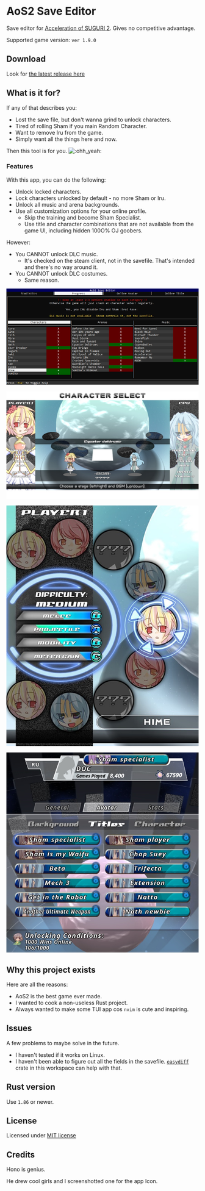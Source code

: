 # AoS2 Save Editor

Save editor for [Acceleration of SUGURI 2](https://store.steampowered.com/app/390710/Acceleration_of_SUGURI_2/).
Gives no competitive advantage.

Supported game version: `ver 1.9.0`

## Download

Look for [the latest release here](https://github.com/DOCtorActoAntohich/aos2-save-editor/releases)

## What is it for?

If any of that describes you:

- Lost the save file, but don't wanna grind to unlock characters.
- Tired of rolling Sham if you main Random Character.
- Want to remove Iru from the game.
- Simply want all the things here and now.

Then this tool is for you. ![:ohh_yeah:](https://steamcommunity-a.akamaihd.net/economy/emoticon/:ohh_yeah:)

### Features

With this app, you can do the following:

- Unlock locked characters.
- Lock characters unlocked by default - no more Sham or Iru.
- Unlock all music and arena backgrounds.
- Use all customization options for your online profile.
  - Skip the training and become Sham Specialist.
  - Use title and character combinations that are
    not available from the game UI,
    including hidden 100O% OJ goobers.

However:

- You CANNOT unlock DLC music.
  - It's checked on the steam client, not in the savefile.
    That's intended and there's no way around it.
- You CANNOT unlock DLC costumes.
  - Same reason.

![UI demo](./docs/readme/ui-demo.jpg)

![Secret Background](./docs/readme/super_secret_background.jpg)

![Only three of us left](./docs/readme/disabled_characters.jpg)

![Free Specialist Title (With Nanako)](./docs/readme/sham_specialist.jpg)

## Why this project exists

Here are all the reasons:

- AoS2 is the best game ever made.
- I wanted to cook a non-useless Rust project.
- Always wanted to make some TUI app cos `nvim` is cute and inspiring.

## Issues

A few problems to maybe solve in the future.

- I haven't tested if it works on Linux.
- I haven't been able to figure out all the fields in the savefile.
  [`easydiff`](./crates/easydiff/) crate in this workspace can help with that.

## Rust version

Use `1.86` or newer.

## License

Licensed under [MIT license](./LICENSE)

## Credits

Hono is genius.

He drew cool girls and I screenshotted one for the app Icon.
